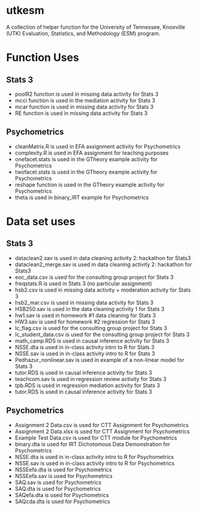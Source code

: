 # utkesm
A collection of helper function for the University of Tennessee, Knoxville (UTK) Evaluation, Statistics, and Methodology (ESM) program.

# Function Uses

## Stats 3
- poolR2 function is used in missing data activity for Stats 3
- mcci function is used in the mediation activity for Stats 3
- mcar function is used in missing data activity for Stats 3
- RE function is used in missing data activity for Stats 3

## Psychometrics
- cleanMatrix.R is used in EFA assignment activity for Psychometrics
- complexity.R is used in EFA assignment for teaching purposes
- onefacet.stats is used in the GTheory example activity for Psychometrics
- twofacet.stats is used in the GTheory example activity for Psychometrics
- reshape function is used in the GTheory example activity for Psychometrics
- theta is used in binary_IRT example for Psychometrics


# Data set uses

## Stats 3
- dataclean2.sav is used in data cleaning activity 2: hackathon for Stats3
- dataclean2_merge.sav is used in data cleaning activity 2: hackathon for Stats3
- eoc_data.csv is used for the consulting group project for Stats 3
- freqstats.R is used in Stats 3 (no particular assignment)
- hsb2.csv is used in missing data activity + moderation activity for Stats 3
- hsb2_mar.csv is used in missing data activity for Stats 3
- HSB250.sav is used in the data cleaning activity 1 for Stats 3
- hw1.sav is used in homework #1 data cleaning for Stats 3
- HW3.sav is used for homework #2 regression for Stats 3
- lc_flag.csv is used for the consulting group project for Stats 3
- lc_student_data.csv is used for the consulting group project for Stats 3
- math_camp.RDS is used in causal inference activity for Stats 3
- NSSE.dta is used in in-class activity intro to R for Stats 3
- NSSE.sav is used in in-class activity intro to R for Stats 3
- Pedhazur_nonlinear.sav is used in example of a non-linear model for Stats 3
- tutor.RDS is used in causal inference activity for Stats 3
- teachcom.sav is used in regression review activity for Stats 3
- tpb.RDS is used in regression mediation activity for Stats 3
- tutor.RDS is used in causal inference activity for Stats 3

## Psychometrics
- Assignment 2 Data.csv is used for CTT Assignment for Psychometrics
- Assignment 2 Data.xlsx is used for CTT Assignment for Psychometrics
- Example Test Data.csv is used for CTT module for Psychometrics
- binary.dta is used for IRT Dichotomous Data Demonstration for Psychometrics
- NSSE.dta is used in in-class activity intro to R for Psychometrics
- NSSE.sav is used in in-class activity intro to R for Psychometrics
- NSSEefa.dta is used for Psychometrics
- NSSEefa.sav is used for Psychometrics
- SAQ.sav is used for Psychometrics
- SAQ.dta is used for Psychometrics
- SAQefa.dta is used for Psychometrics
- SAQcda.dta is used for Psychometrics





